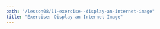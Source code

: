 ```yaml
---
path: "/lesson08/11-exercise--display-an-internet-image"
title: "Exercise: Display an Internet Image"
---
```


<youtube id=""></youtube>
